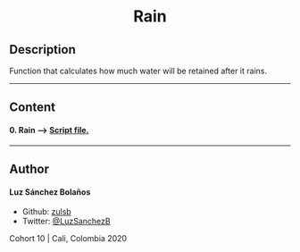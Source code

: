 <h1 align=center>Rain

## Description

Function that calculates how much water will be retained after it rains.

---

## Content
#### 0. Rain  --> [Script file.](./0-rain.py)

---

## Author
#### Luz Sánchez Bolaños
- Github: [zulsb](https://github.com/zulsb)
- Twitter: [@LuzSanchezB](https://twitter.com/LuzSanchezB)

Cohort 10 |
Cali, Colombia 2020
